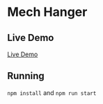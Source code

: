 # Mech Hanger

## Live Demo

[Live Demo](https://vinny-888.github.io/cb-banner-generator/src)

## Running

`npm install` and `npm run start`  
  
 
